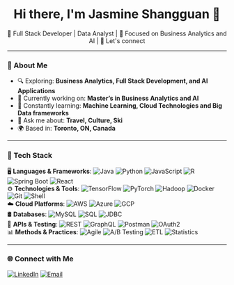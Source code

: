 <h1 align="center">Hi there, I'm Jasmine Shangguan 👋</h1>
<p align="center">🧠 Full Stack Developer | Data Analyst | 🎯 Focused on Business Analytics and AI | 💬 Let's connect</p>

---

### 💼 About Me

- 🔍 Exploring: **Business Analytics, Full Stack Development, and AI Applications**
- 🚧 Currently working on: **Master’s in Business Analytics and AI**
- 🧠 Constantly learning: **Machine Learning, Cloud Technologies and Big Data frameworks**
- 💬 Ask me about: **Travel, Culture, Ski**
- 🌍 Based in: **Toronto, ON, Canada**

---

### 🧰 Tech Stack

🖥️ **Languages & Frameworks**: ![Java](https://img.shields.io/badge/Java-007396?style=flat&logo=java&logoColor=white) ![Python](https://img.shields.io/badge/Python-3776AB?style=flat&logo=python&logoColor=white) ![JavaScript](https://img.shields.io/badge/JavaScript-F7DF1E?style=flat&logo=javascript&logoColor=black) ![R](https://img.shields.io/badge/R-276DC3?style=flat&logo=r&logoColor=white) ![Spring Boot](https://img.shields.io/badge/Spring_Boot-6DB33F?style=flat&logo=spring-boot&logoColor=white) ![React](https://img.shields.io/badge/React-20232A?style=flat&logo=react&logoColor=61DAFB)  
⚙️ **Technologies & Tools**: ![TensorFlow](https://img.shields.io/badge/TensorFlow-FF6F00?style=flat&logo=tensorflow&logoColor=white) ![PyTorch](https://img.shields.io/badge/PyTorch-EE4C2C?style=flat&logo=pytorch&logoColor=white) ![Hadoop](https://img.shields.io/badge/Hadoop-66CCFF?style=flat&logo=apache-hadoop&logoColor=black) ![Docker](https://img.shields.io/badge/Docker-2496ED?style=flat&logo=docker&logoColor=white) ![Git](https://img.shields.io/badge/Git-F05032?style=flat&logo=git&logoColor=white) ![Shell](https://img.shields.io/badge/Shell-121011?style=flat&logo=gnu-bash&logoColor=white)  
☁️ **Cloud Platforms**: ![AWS](https://img.shields.io/badge/AWS-232F3E?style=flat&logo=amazon-aws&logoColor=white) ![Azure](https://img.shields.io/badge/Azure-0078D4?style=flat&logo=microsoft-azure&logoColor=white) ![GCP](https://img.shields.io/badge/GCP-4285F4?style=flat&logo=google-cloud&logoColor=white)  
🛢️ **Databases**: ![MySQL](https://img.shields.io/badge/MySQL-4479A1?style=flat&logo=mysql&logoColor=white) ![SQL](https://img.shields.io/badge/SQL-025E8C?style=flat&logo=sqlite&logoColor=white) ![JDBC](https://img.shields.io/badge/JDBC-003B57?style=flat&logo=databricks&logoColor=white)  
🔌 **APIs & Testing**: ![REST](https://img.shields.io/badge/REST-00599C?style=flat&logo=rest&logoColor=white) ![GraphQL](https://img.shields.io/badge/GraphQL-E10098?style=flat&logo=graphql&logoColor=white) ![Postman](https://img.shields.io/badge/Postman-FF6C37?style=flat&logo=postman&logoColor=white) ![OAuth2](https://img.shields.io/badge/OAuth_2.0-00ACD7?style=flat&logo=oauth&logoColor=white)  
📊 **Methods & Practices**: ![Agile](https://img.shields.io/badge/Agile-0052CC?style=flat&logo=jira&logoColor=white) ![A/B Testing](https://img.shields.io/badge/A%2FB_Testing-4B8BBE?style=flat&logo=scikitlearn&logoColor=white) ![ETL](https://img.shields.io/badge/ETL_Pipeline-4DB33D?style=flat&logo=dataiku&logoColor=white) ![Statistics](https://img.shields.io/badge/Statistics-0D76A8?style=flat&logo=mathworks&logoColor=white)

---

### 🌐 Connect with Me

[![LinkedIn](https://img.shields.io/badge/LinkedIn-0A66C2?style=flat&logo=linkedin&logoColor=white)](https://linkedin.com/in/jasmine-shangguan/)  [![Email](https://img.shields.io/badge/Email-D14836?style=flat&logo=gmail&logoColor=white)](mailto:jasmine.shangguan@gmail.com)



